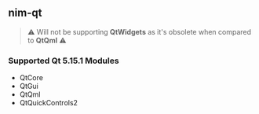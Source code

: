 ## nim-qt

> :warning: Will not be supporting **QtWidgets** as it's obsolete when compared to **QtQml** :warning:

### Supported Qt 5.15.1 Modules

* QtCore
* QtGui
* QtQml
* QtQuickControls2
